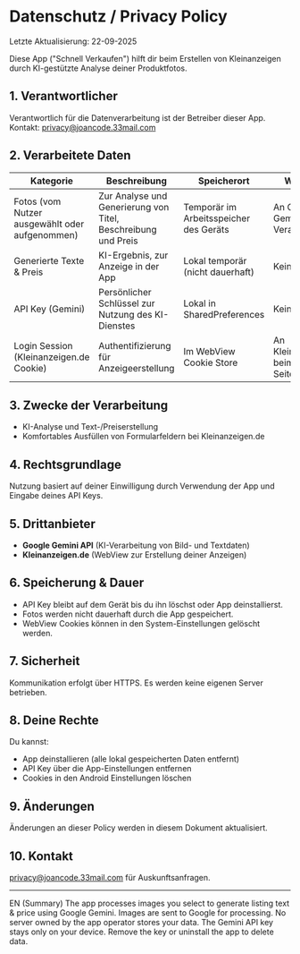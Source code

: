 # Datenschutz / Privacy Policy

Letzte Aktualisierung: 22-09-2025

Diese App ("Schnell Verkaufen") hilft dir beim Erstellen von Kleinanzeigen durch KI-gestützte Analyse deiner Produktfotos.

## 1. Verantwortlicher
Verantwortlich für die Datenverarbeitung ist der Betreiber dieser App. Kontakt: privacy@joancode.33mail.com

## 2. Verarbeitete Daten
| Kategorie | Beschreibung | Speicherort | Weitergabe |
|-----------|--------------|-------------|------------|
| Fotos (vom Nutzer ausgewählt oder aufgenommen) | Zur Analyse und Generierung von Titel, Beschreibung und Preis | Temporär im Arbeitsspeicher des Geräts | An Google Gemini API zur Verarbeitung |
| Generierte Texte & Preis | KI-Ergebnis, zur Anzeige in der App | Lokal temporär (nicht dauerhaft) | Keine |
| API Key (Gemini) | Persönlicher Schlüssel zur Nutzung des KI-Dienstes | Lokal in SharedPreferences | Keine |
| Login Session (Kleinanzeigen.de Cookie) | Authentifizierung für Anzeigeerstellung | Im WebView Cookie Store | An Kleinanzeigen.de beim Laden der Seite |

## 3. Zwecke der Verarbeitung
- KI-Analyse und Text-/Preiserstellung
- Komfortables Ausfüllen von Formularfeldern bei Kleinanzeigen.de

## 4. Rechtsgrundlage
Nutzung basiert auf deiner Einwilligung durch Verwendung der App und Eingabe deines API Keys.

## 5. Drittanbieter
- **Google Gemini API** (KI-Verarbeitung von Bild- und Textdaten)
- **Kleinanzeigen.de** (WebView zur Erstellung deiner Anzeigen)

## 6. Speicherung & Dauer
- API Key bleibt auf dem Gerät bis du ihn löschst oder App deinstallierst.
- Fotos werden nicht dauerhaft durch die App gespeichert.
- WebView Cookies können in den System-Einstellungen gelöscht werden.

## 7. Sicherheit
Kommunikation erfolgt über HTTPS. Es werden keine eigenen Server betrieben.

## 8. Deine Rechte
Du kannst:
- App deinstallieren (alle lokal gespeicherten Daten entfernt)
- API Key über die App-Einstellungen entfernen
- Cookies in den Android Einstellungen löschen

## 9. Änderungen
Änderungen an dieser Policy werden in diesem Dokument aktualisiert.

## 10. Kontakt
privacy@joancode.33mail.com für Auskunftsanfragen.

---
EN (Summary)
The app processes images you select to generate listing text & price using Google Gemini. Images are sent to Google for processing. No server owned by the app operator stores your data. The Gemini API key stays only on your device. Remove the key or uninstall the app to delete data.

